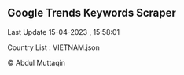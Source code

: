 

## Google Trends Keywords Scraper 
 
Last Update 15-04-2023 , 15:58:01

Country List :
VIETNAM.json



© Abdul Muttaqin 
